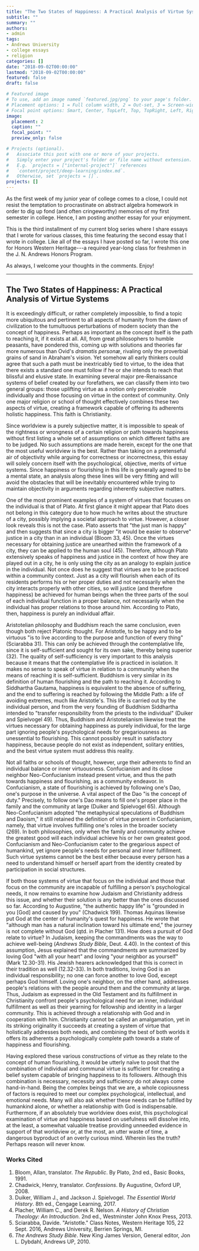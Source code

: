 ```yaml
---
title: "The Two States of Happiness: A Practical Analysis of Virtue Systems"
subtitle: ""
summary: ""
authors:
- admin
tags:
- Andrews University
- college essays
- religion
categories: []
date: "2018-09-02T00:00:00"
lastmod: "2018-09-02T00:00:00"
featured: false
draft: false

# Featured image
# To use, add an image named `featured.jpg/png` to your page's folder.
# Placement options: 1 = Full column width, 2 = Out-set, 3 = Screen-width
# Focal point options: Smart, Center, TopLeft, Top, TopRight, Left, Right, BottomLeft, Bottom, BottomRight
image:
  placement: 2
  caption: ""
  focal_point: ""
  preview_only: false

# Projects (optional).
#   Associate this post with one or more of your projects.
#   Simply enter your project's folder or file name without extension.
#   E.g. `projects = ["internal-project"]` references
#   `content/project/deep-learning/index.md`.
#   Otherwise, set `projects = []`.
projects: []
---
```


As the first week of my junior year of college comes to a close, I could not resist the temptation to procrastinate on abstract algebra homework in order to dig up fond (and often cringeworthy) memories of my first semester in college. Hence, I am posting another essay for your enjoyment.

This is the third installment of my current blog series where I share essays that I wrote for various classes, this time featuring the second essay that I wrote in college. Like all of the essays I have posted so far, I wrote this one for Honors Western Heritage---a required year-long class for freshmen in the J. N. Andrews Honors Program.

As always, I welcome your thoughts in the comments. Enjoy!

***

## The Two States of Happiness: A Practical Analysis of Virtue Systems

It is exceedingly difficult, or rather completely impossible, to find a topic more ubiquitous and pertinent to all aspects of humanity from the dawn of civilization to the tumultuous perturbations of modern society than the concept of happiness. Perhaps as important as the concept itself is the path to reaching it, if it exists at all. All, from great philosophers to humble peasants, have pondered this, coming up with solutions and theories far more numerous than Ovid's *dramatis personæ*, rivaling only the proverbial grains of sand in Abraham's vision. Yet somehow all early thinkers could agree that such a path must be inextricably tied to virtue, to the idea that there exists a standard one must follow if he or she intends to reach that blissful and elusive state. In examining several major pre-Renaissance systems of belief created by our forefathers, we can classify them into two general groups: those uplifting virtue as a notion only perceivable individually and those focusing on virtue in the context of community. Only one major religion or school of thought effectively combines these two aspects of virtue, creating a framework capable of offering its adherents holistic happiness. This faith is Christianity.

Since worldview is a purely subjective matter, it is impossible to speak of the rightness or wrongness of a certain religion or path towards happiness without first listing a whole set of assumptions on which different faiths are to be judged. No such assumptions are made herein, except for the one that the most useful worldview is the best. Rather than taking on a pretenseful air of objectivity while arguing for correctness or incorrectness, this essay will solely concern itself with the psychological, objective, merits of virtue systems. Since happiness or flourishing in this life is generally agreed to be a mental state, an analysis along these lines will be very fitting and will avoid the obstacles that will be inevitably encountered while trying to maintain objectivity in arguments regarding inherently subjective matters.

One of the most prominent examples of a system of virtues that focuses on the individual is that of Plato. At first glance it might appear that Plato does not belong in this category due to how much he writes about the structure of a city, possibly implying a societal approach to virtue. However, a closer look reveals this is not the case. Plato asserts that "the just man is happy" and then suggests that since a city is bigger "it would be easier to observe" justice in a city than in an individual (Bloom 33, 45). Once the virtues necessary for obtaining justice are unearthed within the framework of a city, they can be applied to the human soul (45). Therefore, although Plato extensively speaks of happiness and justice in the context of how they are played out in a city, he is only using the city as an analogy to explain justice in the individual. Not once does he suggest that virtues are to be practiced within a community context. Just as a city will flourish when each of its residents performs his or her proper duties and not necessarily when the city interacts properly with other cities, so will justice (and therefore happiness) be achieved for human beings when the three parts of the soul of each individual function in a proper balance, not necessarily when the individual has proper relations to those around him. According to Plato, then, happiness is purely an individual affair.

Aristotelian philosophy and Buddhism reach the same conclusion, even though both reject Platonic thought. For Aristotle, to be happy and to be virtuous "is to live according to the purpose and function of every thing" (Sciarabba 31). This can only be achieved through the contemplative life, since it is self-sufficient and sought for its own sake, thereby being superior (32). The quality of self-sufficiency is very important to this analysis because it means that the contemplative life is practiced in isolation. It makes no sense to speak of virtue in relation to a community when the means of reaching it is self-sufficient. Buddhism is very similar in its definition of human flourishing and the path to reaching it. According to Siddhartha Gautama, happiness is equivalent to the absence of suffering, and the end to suffering is reached by following the Middle Path: a life of avoiding extremes, much like Aristotle's. This life is carried out by the individual person, and from the very founding of Buddhism Siddhartha intended to "transfer responsibility from the priests to the individual" (Duiker and Spielvogel 49). Thus, Buddhism and Aristotelianism likewise treat the virtues necessary for obtaining happiness as purely individual, for the large part ignoring people's psychological needs for gregariousness as unessential to flourishing. This cannot possibly result in satisfactory happiness, because people do not exist as independent, solitary entities, and the best virtue system must address this reality.

Not all faiths or schools of thought, however, urge their adherents to find an individual balance or inner virtuousness. Confucianism and its close neighbor Neo-Confucianism instead present virtue, and thus the path towards happiness and flourishing, as a community endeavor. In Confucianism, a state of flourishing is achieved by following one's Dao, one's purpose in the universe. A vital aspect of the Dao "is the concept of duty." Precisely, to follow one's Dao means to fill one's proper place in the family and the community at large (Duiker and Spielvogel 65). Although Neo-Confucianism adopted "the metaphysical speculations of Buddhism and Daoism," it still retained the definition of virtue present in Confucianism, namely, that virtue involves fulfilling one's roles in the broader society (269). In both philosophies, only when the family and community achieve the greatest good will each individual achieve his or her own greatest good. Confucianism and Neo-Confucianism cater to the gregarious aspect of humankind, yet ignore people's needs for personal and inner fulfillment. Such virtue systems cannot be the best either because every person has a need to understand himself or herself apart from the identity created by participation in social structures.

If both those systems of virtue that focus on the individual and those that focus on the community are incapable of fulfilling a person's psychological needs, it now remains to examine how Judaism and Christianity address this issue, and whether their solution is any better than the ones discussed so far. According to Augustine, "the authentic happy life" is "grounded in you [God] and caused by you" (Chadwick 199). Thomas Aquinas likewise put God at the center of humanity's quest for happiness. He wrote that "although man has a natural inclination toward his ultimate end," the journey is not complete without God (qtd. in Placher 131). How does a pursuit of God relate to virtue? In Judaism, keeping the commandments was the way to achieve well-being (*Andrews Study Bible*, Deut. 4.40). In the context of this assumption, Jesus explained that the commandments are summarized by loving God "with all your heart" and loving "your neighbor as yourself" (Mark 12.30-31). His Jewish hearers acknowledged that this is correct in their tradition as well (12.32-33). In both traditions, loving God is an individual responsibility; no one can force another to love God, except perhaps God himself. Loving one's neighbor, on the other hand, addresses people's relations with the people around them and the community at large. Thus, Judaism as expressed in the Old Testament and its fulfillment in Christianity confront people's psychological need for an inner, individual fulfillment as well as their yearning for fellowship and identity in a larger community. This is achieved through a relationship with God and in cooperation with him. Christianity cannot be called an amalgamation, yet in its striking originality it succeeds at creating a system of virtue that holistically addresses both needs, and combining the best of both worlds it offers its adherents a psychologically complete path towards a state of happiness and flourishing.

Having explored these various constructions of virtue as they relate to the concept of human flourishing, it would be utterly naïve to posit that the combination of individual and communal virtue is sufficient for creating a belief system capable of bringing happiness to its followers. Although this combination is necessary, necessity and sufficiency do not always come hand-in-hand. Being the complex beings that we are, a whole copiousness of factors is required to meet our complex psychological, intellectual, and emotional needs. Many will also ask whether these needs can be fulfilled by humankind alone, or whether a relationship with God is indispensable. Furthermore, if an absolutely true worldview does exist, this psychological examination of virtue and happiness based on usefulness will dissolve into, at the least, a somewhat valuable treatise providing unneeded evidence in support of that worldview or, at the most, an utter waste of time, a dangerous byproduct of an overly curious mind. Wherein lies the truth? Perhaps reason will never know.

### Works Cited

1. Bloom, Allan, translator. *The Republic*. By Plato, 2nd ed., Basic Books, 1991.
2. Chadwick, Henry, translator. *Confessions*. By Augustine, Oxford UP, 2008.
3. Duiker, William J., and Jackson J. Spielvogel. *The Essential World History*. 8th ed., Cengage Learning, 2017.
4. Placher, William C., and Derek R. Nelson. *A History of Christian Theology: An Introduction*. 2nd ed., Westminster John Knox Press, 2013.
5. Sciarabba, Davide. "Aristotle." Class Notes, Western Heritage 105, 22 Sept. 2016, Andrews University, Berrien Springs, MI.
6. *The Andrews Study Bible*. New King James Version, General editor, Jon L. Dybdahl, Andrews UP, 2010.
